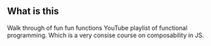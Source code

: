 ## What is this
Walk through of fun fun functions YouTube playlist of functional programming. Which is a very consise course on composability in JS.

